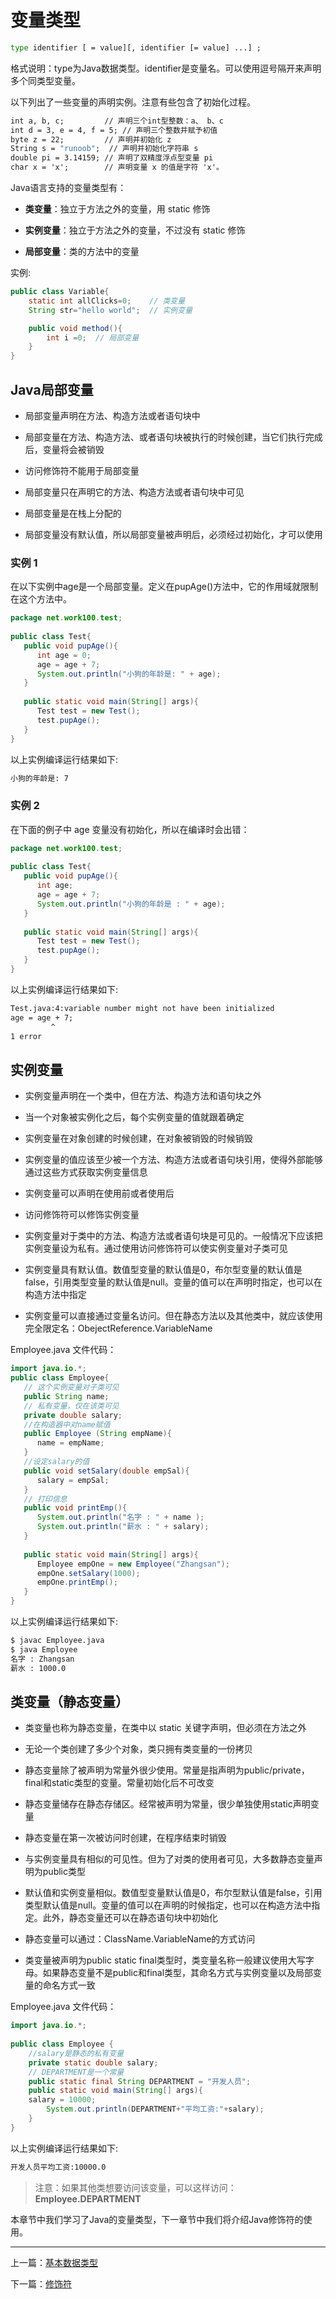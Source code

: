 
# <a id="变量类型" style="padding-top: 60px;">变量类型</a>

```cmd
type identifier [ = value][, identifier [= value] ...] ;
```
格式说明：type为Java数据类型。identifier是变量名。可以使用逗号隔开来声明多个同类型变量。

以下列出了一些变量的声明实例。注意有些包含了初始化过程。

```cmd
int a, b, c;         // 声明三个int型整数：a、 b、c
int d = 3, e = 4, f = 5; // 声明三个整数并赋予初值
byte z = 22;         // 声明并初始化 z
String s = "runoob";  // 声明并初始化字符串 s
double pi = 3.14159; // 声明了双精度浮点型变量 pi
char x = 'x';        // 声明变量 x 的值是字符 'x'。
```

Java语言支持的变量类型有：

- **类变量**：独立于方法之外的变量，用 static 修饰

- **实例变量**：独立于方法之外的变量，不过没有 static 修饰

- **局部变量**：类的方法中的变量

实例:

```java
public class Variable{
    static int allClicks=0;    // 类变量
    String str="hello world";  // 实例变量

    public void method(){
        int i =0;  // 局部变量
    }
}
```


## <a id="Java局部变量" style="padding-top: 60px;">Java局部变量</a>

- 局部变量声明在方法、构造方法或者语句块中

- 局部变量在方法、构造方法、或者语句块被执行的时候创建，当它们执行完成后，变量将会被销毁

- 访问修饰符不能用于局部变量

- 局部变量只在声明它的方法、构造方法或者语句块中可见

- 局部变量是在栈上分配的

- 局部变量没有默认值，所以局部变量被声明后，必须经过初始化，才可以使用


### 实例 1

在以下实例中age是一个局部变量。定义在pupAge()方法中，它的作用域就限制在这个方法中。


```java
package net.work100.test;
 
public class Test{ 
   public void pupAge(){
      int age = 0;
      age = age + 7;
      System.out.println("小狗的年龄是: " + age);
   }
   
   public static void main(String[] args){
      Test test = new Test();
      test.pupAge();
   }
}
```

以上实例编译运行结果如下:


```cmd
小狗的年龄是: 7
```

### 实例 2

在下面的例子中 age 变量没有初始化，所以在编译时会出错：

```java
package net.work100.test;
 
public class Test{ 
   public void pupAge(){
      int age;
      age = age + 7;
      System.out.println("小狗的年龄是 : " + age);
   }
   
   public static void main(String[] args){
      Test test = new Test();
      test.pupAge();
   }
}
```

以上实例编译运行结果如下:

```cmd
Test.java:4:variable number might not have been initialized
age = age + 7;
         ^
1 error
```


## <a id="实例变量" style="padding-top: 60px;">实例变量</a>

- 实例变量声明在一个类中，但在方法、构造方法和语句块之外

- 当一个对象被实例化之后，每个实例变量的值就跟着确定

- 实例变量在对象创建的时候创建，在对象被销毁的时候销毁

- 实例变量的值应该至少被一个方法、构造方法或者语句块引用，使得外部能够通过这些方式获取实例变量信息

- 实例变量可以声明在使用前或者使用后

- 访问修饰符可以修饰实例变量

- 实例变量对于类中的方法、构造方法或者语句块是可见的。一般情况下应该把实例变量设为私有。通过使用访问修饰符可以使实例变量对子类可见

- 实例变量具有默认值。数值型变量的默认值是0，布尔型变量的默认值是false，引用类型变量的默认值是null。变量的值可以在声明时指定，也可以在构造方法中指定

- 实例变量可以直接通过变量名访问。但在静态方法以及其他类中，就应该使用完全限定名：ObejectReference.VariableName

Employee.java 文件代码：

```java
import java.io.*;
public class Employee{
   // 这个实例变量对子类可见
   public String name;
   // 私有变量，仅在该类可见
   private double salary;
   //在构造器中对name赋值
   public Employee (String empName){
      name = empName;
   }
   //设定salary的值
   public void setSalary(double empSal){
      salary = empSal;
   }  
   // 打印信息
   public void printEmp(){
      System.out.println("名字 : " + name );
      System.out.println("薪水 : " + salary);
   }
 
   public static void main(String[] args){
      Employee empOne = new Employee("Zhangsan");
      empOne.setSalary(1000);
      empOne.printEmp();
   }
}
```

以上实例编译运行结果如下:

```cmd
$ javac Employee.java 
$ java Employee
名字 : Zhangsan
薪水 : 1000.0
```

## <a id="类变量（静态变量）" style="padding-top: 60px;">类变量（静态变量）</a>

- 类变量也称为静态变量，在类中以 static 关键字声明，但必须在方法之外

- 无论一个类创建了多少个对象，类只拥有类变量的一份拷贝

- 静态变量除了被声明为常量外很少使用。常量是指声明为public/private，final和static类型的变量。常量初始化后不可改变

- 静态变量储存在静态存储区。经常被声明为常量，很少单独使用static声明变量

- 静态变量在第一次被访问时创建，在程序结束时销毁

- 与实例变量具有相似的可见性。但为了对类的使用者可见，大多数静态变量声明为public类型

- 默认值和实例变量相似。数值型变量默认值是0，布尔型默认值是false，引用类型默认值是null。变量的值可以在声明的时候指定，也可以在构造方法中指定。此外，静态变量还可以在静态语句块中初始化

- 静态变量可以通过：ClassName.VariableName的方式访问

- 类变量被声明为public static final类型时，类变量名称一般建议使用大写字母。如果静态变量不是public和final类型，其命名方式与实例变量以及局部变量的命名方式一致


Employee.java 文件代码：

```java
import java.io.*;
 
public class Employee {
    //salary是静态的私有变量
    private static double salary;
    // DEPARTMENT是一个常量
    public static final String DEPARTMENT = "开发人员";
    public static void main(String[] args){
    salary = 10000;
        System.out.println(DEPARTMENT+"平均工资:"+salary);
    }
}
```

以上实例编译运行结果如下:

```cmd
开发人员平均工资:10000.0
```

> 注意：如果其他类想要访问该变量，可以这样访问：**Employee.DEPARTMENT**

本章节中我们学习了Java的变量类型，下一章节中我们将介绍Java修饰符的使用。


----------

上一篇：<a href="/training/java-basic-datatype.html">基本数据类型</a>

下一篇：<a href="/training/java-modifier-type.html">修饰符</a>
